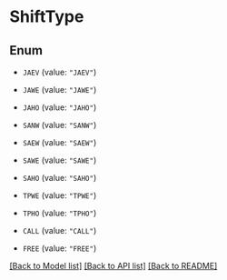 # ShiftType

## Enum


* `JAEV` (value: `"JAEV"`)

* `JAWE` (value: `"JAWE"`)

* `JAHO` (value: `"JAHO"`)

* `SANW` (value: `"SANW"`)

* `SAEW` (value: `"SAEW"`)

* `SAWE` (value: `"SAWE"`)

* `SAHO` (value: `"SAHO"`)

* `TPWE` (value: `"TPWE"`)

* `TPHO` (value: `"TPHO"`)

* `CALL` (value: `"CALL"`)

* `FREE` (value: `"FREE"`)


[[Back to Model list]](../README.md#documentation-for-models) [[Back to API list]](../README.md#documentation-for-api-endpoints) [[Back to README]](../README.md)


